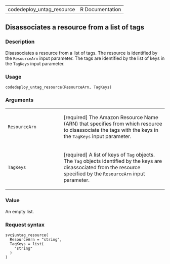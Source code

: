 <table style="width: 100%;">
<tbody>
<tr class="odd">
<td>codedeploy_untag_resource</td>
<td style="text-align: right;">R Documentation</td>
</tr>
</tbody>
</table>

## Disassociates a resource from a list of tags

### Description

Disassociates a resource from a list of tags. The resource is identified
by the `ResourceArn` input parameter. The tags are identified by the
list of keys in the `TagKeys` input parameter.

### Usage

    codedeploy_untag_resource(ResourceArn, TagKeys)

### Arguments

<table>
<colgroup>
<col style="width: 35%" />
<col style="width: 65%" />
</colgroup>
<tbody>
<tr class="odd">
<td><code
id="codedeploy_untag_resource_:_ResourceArn">ResourceArn</code></td>
<td><p>[required] The Amazon Resource Name (ARN) that specifies from
which resource to disassociate the tags with the keys in the
<code>TagKeys</code> input parameter.</p></td>
</tr>
<tr class="even">
<td><code id="codedeploy_untag_resource_:_TagKeys">TagKeys</code></td>
<td><p>[required] A list of keys of <code>Tag</code> objects. The
<code>Tag</code> objects identified by the keys are disassociated from
the resource specified by the <code>ResourceArn</code> input
parameter.</p></td>
</tr>
</tbody>
</table>

### Value

An empty list.

### Request syntax

    svc$untag_resource(
      ResourceArn = "string",
      TagKeys = list(
        "string"
      )
    )
